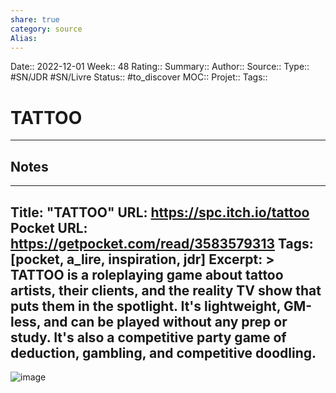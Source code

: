```yaml
---
share: true 
category: source
Alias:
---
```

Date:: 2022-12-01
Week:: 48
Rating::
Summary:: 
Author::
Source:: 
Type:: #SN/JDR #SN/Livre 
Status:: #to_discover 
MOC::
Projet:: 
Tags:: 

# TATTOO


***

## Notes

---
Title: "TATTOO"
URL: https://spc.itch.io/tattoo
Pocket URL: https://getpocket.com/read/3583579313
Tags: [pocket, a_lire, inspiration, jdr]
Excerpt: >
    TATTOO is a roleplaying game about tattoo artists, their clients, and the reality TV show that puts them in the spotlight. It's lightweight, GM-less, and can be played without any prep or study. It's also a competitive party game of deduction, gambling, and competitive doodling.
---

![image](https://img.itch.zone/aW1nLzg0ODUzODAuanBn/original/aNWILT.jpg)
